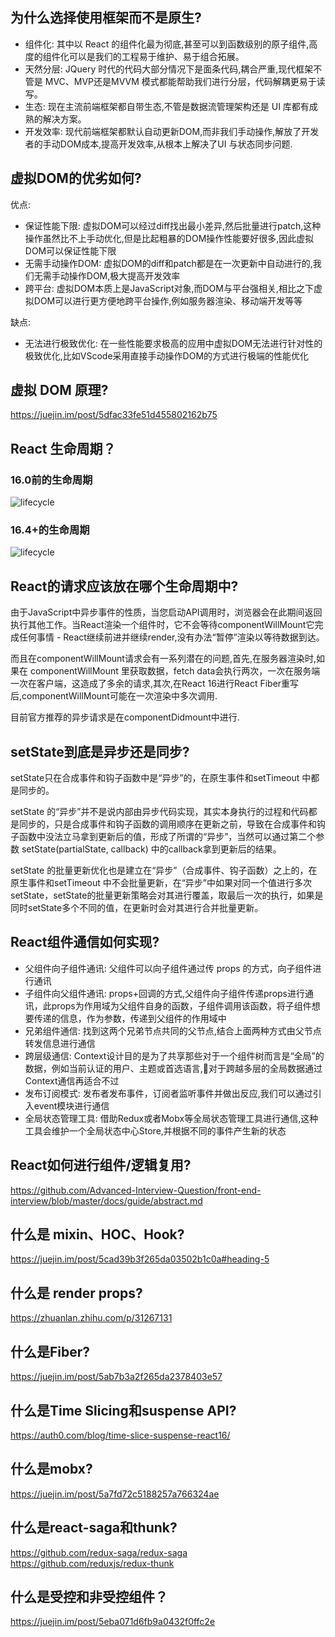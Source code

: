 
## 为什么选择使用框架而不是原生?
- 组件化: 其中以 React 的组件化最为彻底,甚至可以到函数级别的原子组件,高度的组件化可以是我们的工程易于维护、易于组合拓展。
- 天然分层: JQuery 时代的代码大部分情况下是面条代码,耦合严重,现代框架不管是 MVC、MVP还是MVVM 模式都能帮助我们进行分层，代码解耦更易于读写。
- 生态: 现在主流前端框架都自带生态,不管是数据流管理架构还是 UI 库都有成熟的解决方案。
- 开发效率: 现代前端框架都默认自动更新DOM,而非我们手动操作,解放了开发者的手动DOM成本,提高开发效率,从根本上解决了UI 与状态同步问题.

## 虚拟DOM的优劣如何?
优点:
- 保证性能下限: 虚拟DOM可以经过diff找出最小差异,然后批量进行patch,这种操作虽然比不上手动优化,但是比起粗暴的DOM操作性能要好很多,因此虚拟DOM可以保证性能下限
- 无需手动操作DOM: 虚拟DOM的diff和patch都是在一次更新中自动进行的,我们无需手动操作DOM,极大提高开发效率
- 跨平台: 虚拟DOM本质上是JavaScript对象,而DOM与平台强相关,相比之下虚拟DOM可以进行更方便地跨平台操作,例如服务器渲染、移动端开发等等

缺点:
- 无法进行极致优化: 在一些性能要求极高的应用中虚拟DOM无法进行针对性的极致优化,比如VScode采用直接手动操作DOM的方式进行极端的性能优化

## 虚拟 DOM 原理?
https://juejin.im/post/5dfac33fe51d455802162b75

## React 生命周期？
### 16.0前的生命周期
![lifecycle](https://upload-images.jianshu.io/upload_images/5287253-315eac1c26082f08.png?imageMogr2/auto-orient/strip|imageView2/2/w/1200/format/webp)
### 16.4+的生命周期
![lifecycle](https://upload-images.jianshu.io/upload_images/5287253-19b835e6e7802233.png?imageMogr2/auto-orient/strip|imageView2/2/w/1200/format/webp)

## React的请求应该放在哪个生命周期中?
由于JavaScript中异步事件的性质，当您启动API调用时，浏览器会在此期间返回执行其他工作。当React渲染一个组件时，它不会等待componentWillMount它完成任何事情 - React继续前进并继续render,没有办法“暂停”渲染以等待数据到达。

而且在componentWillMount请求会有一系列潜在的问题,首先,在服务器渲染时,如果在 componentWillMount 里获取数据，fetch data会执行两次，一次在服务端一次在客户端，这造成了多余的请求,其次,在React 16进行React Fiber重写后,componentWillMount可能在一次渲染中多次调用.

目前官方推荐的异步请求是在componentDidmount中进行.

## setState到底是异步还是同步?
setState只在合成事件和钩子函数中是“异步”的，在原生事件和setTimeout 中都是同步的。

setState 的“异步”并不是说内部由异步代码实现，其实本身执行的过程和代码都是同步的，只是合成事件和钩子函数的调用顺序在更新之前，导致在合成事件和钩子函数中没法立马拿到更新后的值，形成了所谓的“异步”，当然可以通过第二个参数 setState(partialState, callback) 中的callback拿到更新后的结果。

setState 的批量更新优化也是建立在“异步”（合成事件、钩子函数）之上的，在原生事件和setTimeout 中不会批量更新，在“异步”中如果对同一个值进行多次setState，setState的批量更新策略会对其进行覆盖，取最后一次的执行，如果是同时setState多个不同的值，在更新时会对其进行合并批量更新。

## React组件通信如何实现?
- 父组件向子组件通讯: 父组件可以向子组件通过传 props 的方式，向子组件进行通讯
- 子组件向父组件通讯: props+回调的方式,父组件向子组件传递props进行通讯，此props为作用域为父组件自身的函数，子组件调用该函数，将子组件想要传递的信息，作为参数，传递到父组件的作用域中
- 兄弟组件通信: 找到这两个兄弟节点共同的父节点,结合上面两种方式由父节点转发信息进行通信
- 跨层级通信: Context设计目的是为了共享那些对于一个组件树而言是“全局”的数据，例如当前认证的用户、主题或首选语言,对于跨越多层的全局数据通过Context通信再适合不过
- 发布订阅模式: 发布者发布事件，订阅者监听事件并做出反应,我们可以通过引入event模块进行通信
- 全局状态管理工具: 借助Redux或者Mobx等全局状态管理工具进行通信,这种工具会维护一个全局状态中心Store,并根据不同的事件产生新的状态

## React如何进行组件/逻辑复用?
https://github.com/Advanced-Interview-Question/front-end-interview/blob/master/docs/guide/abstract.md

## 什么是 mixin、HOC、Hook?
https://juejin.im/post/5cad39b3f265da03502b1c0a#heading-5

## 什么是 render props?
https://zhuanlan.zhihu.com/p/31267131

## 什么是Fiber?
https://juejin.im/post/5ab7b3a2f265da2378403e57

## 什么是Time Slicing和suspense API?
https://auth0.com/blog/time-slice-suspense-react16/

## 什么是mobx?
https://juejin.im/post/5a7fd72c5188257a766324ae

## 什么是react-saga和thunk?
https://github.com/redux-saga/redux-saga
https://github.com/reduxjs/redux-thunk

## 什么是受控和非受控组件？
https://juejin.im/post/5eba071d6fb9a0432f0ffc2e

